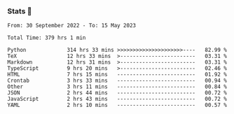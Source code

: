 ### Stats 👋
<!--START_SECTION:waka-->

```text
From: 30 September 2022 - To: 15 May 2023

Total Time: 379 hrs 1 min

Python             314 hrs 33 mins >>>>>>>>>>>>>>>>>>>>>----   82.99 %
TeX                12 hrs 33 mins  >------------------------   03.31 %
Markdown           12 hrs 31 mins  >------------------------   03.31 %
TypeScript         9 hrs 20 mins   >------------------------   02.46 %
HTML               7 hrs 15 mins   -------------------------   01.92 %
Crontab            3 hrs 33 mins   -------------------------   00.94 %
Other              3 hrs 11 mins   -------------------------   00.84 %
JSON               2 hrs 44 mins   -------------------------   00.72 %
JavaScript         2 hrs 43 mins   -------------------------   00.72 %
YAML               2 hrs 10 mins   -------------------------   00.57 %
```

<!--END_SECTION:waka-->

<!--
**buhaytza2005/buhaytza2005** is a ✨ _special_ ✨ repository because its `README.md` (this file) appears on your GitHub profile.

Here are some ideas to get you started:

- 🔭 I’m currently working on ...
- 🌱 I’m currently learning ...
- 👯 I’m looking to collaborate on ...
- 🤔 I’m looking for help with ...
- 💬 Ask me about ...
- 📫 How to reach me: ...
- 😄 Pronouns: ...
- ⚡ Fun fact: ...
-->


